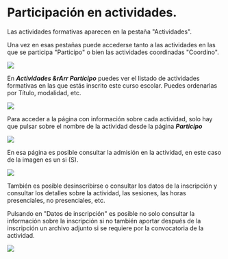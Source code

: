 # Participación en actividades.

Las actividades formativas aparecen en la pestaña "Actividades".

Una vez en esas pestañas puede accederse tanto a las actividades en las que se participa "Participo" o bien las actividades coordinadas "Coordino".

![](https://raw.githubusercontent.com/catedu/manualdoceo/master/assets/Selección_716b.png)

En **_Actividades &rArr Participo_** puedes ver el listado de actividades formativas en las que estás inscrito este curso escolar. Puedes ordenarlas por Título, modalidad, etc.

![](https://raw.githubusercontent.com/catedu/manualdoceo/master/assets/Selección_718.png)

Para acceder a la página con información sobre cada actividad, solo hay que pulsar sobre el nombre de la actividad desde la página **_Participo_**

![](https://raw.githubusercontent.com/catedu/manualdoceo/master/assets/Selección_717.png)

En esa página es posible consultar la admisión en la actividad, en este caso de la imagen es un si (S). 

![](https://raw.githubusercontent.com/catedu/manualdoceo/master/assets/Selección_719.png)

También es posible desinscribirse o consultar los datos de la inscripción y consultar los detalles sobre la actividad, las sesiones, las horas presenciales, no presenciales, etc.

Pulsando en "Datos de inscripción" es posible no solo consultar la información sobre la inscripción si no también aportar después de la inscripción un archivo adjunto si se requiere por la convocatoria de la actividad.

![](https://raw.githubusercontent.com/catedu/manualdoceo/master/assets/Selección_720.png)